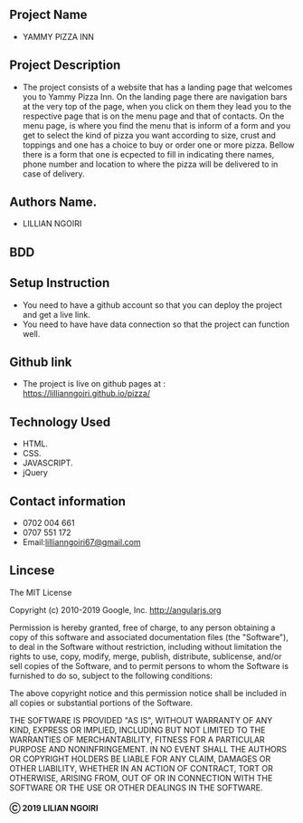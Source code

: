 ## Project Name
- YAMMY PIZZA INN
## Project Description 
- The project consists of a website that has a landing page that welcomes you to Yammy Pizza Inn. On the landing page there are navigation bars at the very top of the page, when you click on them they lead you to the respective page that is on the menu page and that of contacts. On the menu page, is where you find the menu that is inform of a form and you get to select the kind of pizza you want according to size, crust and toppings and one has a choice to buy or order one or more pizza. Bellow there is a form that one is ecpected to fill in indicating there names, phone number and location to where the pizza will be delivered to in case of delivery.
## Authors Name.
- LILLIAN NGOIRI
## BDD


## Setup Instruction
- You need to have a github account so that you can deploy the project and get a live link.
- You need to have have data connection so that the project can function well.
## Github link 
- The project is live on github pages at : https://lillianngoiri.github.io/pizza/
## Technology Used
- HTML.
- CSS.
- JAVASCRIPT.
- jQuery
## Contact information
- 0702 004 661
- 0707 551 172
- Email:lillianngoiri67@gmail.com


## Lincese

The MIT License

Copyright (c) 2010-2019 Google, Inc. http://angularjs.org

Permission is hereby granted, free of charge, to any person obtaining a copy
of this software and associated documentation files (the "Software"), to deal
in the Software without restriction, including without limitation the rights
to use, copy, modify, merge, publish, distribute, sublicense, and/or sell
copies of the Software, and to permit persons to whom the Software is
furnished to do so, subject to the following conditions:

The above copyright notice and this permission notice shall be included in
all copies or substantial portions of the Software.

THE SOFTWARE IS PROVIDED "AS IS", WITHOUT WARRANTY OF ANY KIND, EXPRESS OR
IMPLIED, INCLUDING BUT NOT LIMITED TO THE WARRANTIES OF MERCHANTABILITY,
FITNESS FOR A PARTICULAR PURPOSE AND NONINFRINGEMENT. IN NO EVENT SHALL THE
AUTHORS OR COPYRIGHT HOLDERS BE LIABLE FOR ANY CLAIM, DAMAGES OR OTHER
LIABILITY, WHETHER IN AN ACTION OF CONTRACT, TORT OR OTHERWISE, ARISING FROM,
OUT OF OR IN CONNECTION WITH THE SOFTWARE OR THE USE OR OTHER DEALINGS IN
THE SOFTWARE.

#### &#9400; 2019 LILIAN NGOIRI